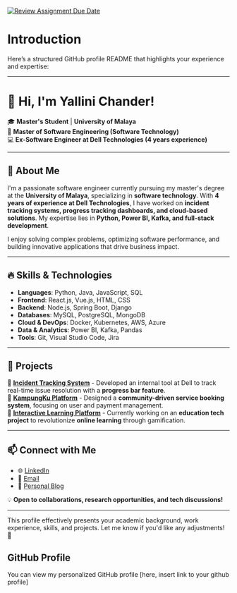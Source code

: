 [![Review Assignment Due Date](https://classroom.github.com/assets/deadline-readme-button-22041afd0340ce965d47ae6ef1cefeee28c7c493a6346c4f15d667ab976d596c.svg)](https://classroom.github.com/a/0MOLbOcH)
# Introduction
Here’s a structured GitHub profile README that highlights your experience and expertise:

---

# 👋 Hi, I'm Yallini Chander!

🎓 **Master's Student** | **University of Malaya**  
📌 **Master of Software Engineering (Software Technology)**  
💻 **Ex-Software Engineer at Dell Technologies (4 years experience)**  

---

## 🚀 About Me

I'm a passionate software engineer currently pursuing my master's degree at the **University of Malaya**, specializing in **software technology**. With **4 years of experience at Dell Technologies**, I have worked on **incident tracking systems, progress tracking dashboards, and cloud-based solutions**. My expertise lies in **Python, Power BI, Kafka, and full-stack development**.

I enjoy solving complex problems, optimizing software performance, and building innovative applications that drive business impact.

---

## 🔥 Skills & Technologies

- **Languages**: Python, Java, JavaScript, SQL  
- **Frontend**: React.js, Vue.js, HTML, CSS  
- **Backend**: Node.js, Spring Boot, Django  
- **Databases**: MySQL, PostgreSQL, MongoDB  
- **Cloud & DevOps**: Docker, Kubernetes, AWS, Azure  
- **Data & Analytics**: Power BI, Kafka, Pandas  
- **Tools**: Git, Visual Studio Code, Jira  

---

## 📌 Projects

🔹 **[Incident Tracking System](#)** - Developed an internal tool at Dell to track real-time issue resolution with a **progress bar feature**.  
🔹 **[KampungKu Platform](#)** - Designed a **community-driven service booking system**, focusing on user and payment management.  
🔹 **[Interactive Learning Platform](#)** - Currently working on an **education tech project** to revolutionize **online learning** through gamification.  

---

## 📫 Connect with Me

- 🌐 [LinkedIn](https://www.linkedin.com/in/YalliniChander)  
- 📧 [Email](mailto:yallini@example.com)  
- 📝 [Personal Blog](https://yallini-blog.com)  

💡 **Open to collaborations, research opportunities, and tech discussions!**

---

This profile effectively presents your academic background, work experience, skills, and projects. Let me know if you'd like any adjustments! 🚀

## GitHub Profile

You can view my personalized GitHub profile [here, insert link to your github profile]

